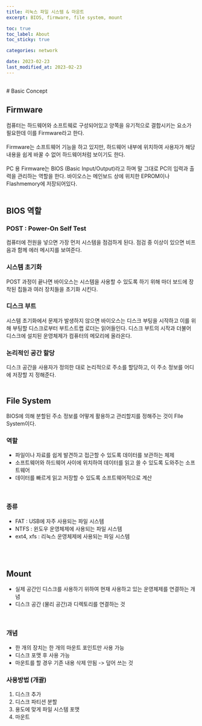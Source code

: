 ```yaml
---
title: 리눅스 파일 시스템 & 마운트
excerpt: BIOS, firmware, file system, mount

toc: true
toc_label: About
toc_sticky: true

categories: network

date: 2023-02-23
last_modified_at: 2023-02-23
---
```

<br>
# Basic Concept

<br>

## Firmware
컴퓨터는 하드웨어와 소프트웨로 구성되어있고 양쪽을 유기적으로 결합시키는 요소가 필요한데 이를 Firmware라고 한다. <br><br>
Firmware는 소프트웨어 기능을 하고 있지만, 하드웨어 내부에 위치하여 사용자가 해당 내용을 쉽게 바꿀 수 없어 하드웨어처럼 보이기도 한다. <br><br>
PC 용 Firmware는 BIOS (Basic Input/Output)라고 하며 말 그대로 PC의 입력과 출력을 관리하는 역할을 한다. 바이오스는 메인보드 상에 위치한 EPROM이나 Flashmemory에 저장되어있다.
<br>
<br>

## BIOS 역할
### POST : Power-On Self Test
컴퓨터에 전원을 넣으면 가장 먼저 시스템을 점검하게 된다. 점검 중 이상이 있으면 비프음과 함께 에러 메시지를 보여준다.
### 시스템 초기화
POST 과정이 끝나면 바이오스는 시스템을 사용할 수 있도록 하기 위해 마더 보드에 장착된 칩들과 여러 장치들을 초기화 시킨다.
### 디스크 부트
시스템 초기화에서 문제가 발생하지 않으면 바이오스는 디스크 부팅을 시작하고 이를 위해 부팅할 디스크로부터 부트스트랩 로더는 읽어들인다. 디스크 부트의 시작과 더불어 디스크에 설치된 운영체제가 컴퓨터의 메모리에 올라온다.
### 논리적인 공간 할당
디스크 공간을 사용자가 정의한 대로 논리적으로 주소를 할당하고, 이 주소 정보를 어디에 저장할 지 정해준다.
<br>
<br>

## File System
BIOS에 의해 분할된 주소 정보를 어떻게 활용하고 관리할지를 정해주는 것이 FIle System이다.
<br>

### 역할
- 파일이나 자료를 쉽게 발견하고 접근할 수 있도록 데이터를 보관하는 체제
- 소프트웨어와 하드웨어 사이에 위치하여 데이터를 읽고 쓸 수 있도록 도와주는 소프트웨어
- 데이터를 빠르게 읽고 저장할 수 있도록 소프트웨어적으로 계산
<br>

### 종류
- FAT : USB에 자주 사용되는 파일 시스템
- NTFS : 윈도우 운영체제에 사용되는 파일 시스템
- ext4, xfs : 리눅스 운영체제에 사용되는 파일 시스템
<br>
<br>

## Mount
- 실제 공간인 디스크를 사용하기 위하여 현재 사용하고 있는 운영체제를 연결하는 개념
- 디스크 공간 (물리 공간)과 디렉토리를 연결하는 것
<br>

### 개념
- 한 개의 장치는 한 개의 마운트 포인트만 사용 가능
- 디스크 포맷 후 사용 가능
- 마운트를 할 경우 기존 내용 삭제 안됨 -> 덮어 쓰는 것

### 사용방법 (개괄)
1. 디스크 추가<br>
2. 디스크 파티션 분할
3. 용도에 맞게 파일 시스템 포맷
4. 마운트
